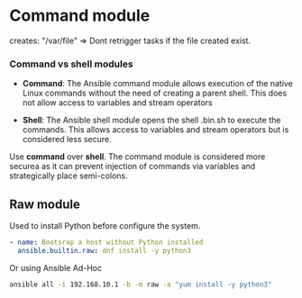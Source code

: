 # Command module

creates: "/var/file" => Dont retrigger tasks if the file created exist.


### Command vs shell modules

- **Command**: The Ansible command module allows execution of the native Linux commands without the need of creating a parent shell. This does not allow access to variables and stream operators

- **Shell**: The Ansible shell module opens the shell .bin.sh to execute the commands. This allows access to variables and stream operators but is considered less secure.

Use **command** over **shell**. The command module is considered more securea as it can prevent injection of commands via variables and strategically place semi-colons.

## Raw module

Used to install Python before configure the system.

```yaml
- name: Bootsrap a host without Python installed
  ansible.builtin.raw: dnf install -y python3
```

Or using Ansible Ad-Hoc

```bash
ansible all -i 192.168.10.1 -b -m raw -a "yum install -y python3"
```